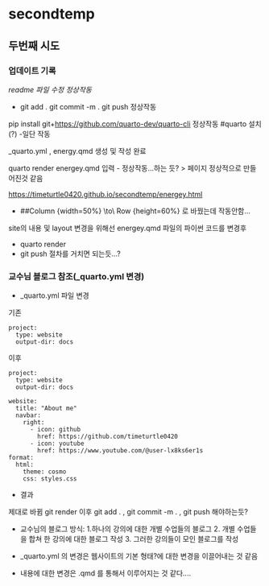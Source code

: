 # secondtemp

## 두번째 시도 

### 업데이트 기록

*readme 파일 수정 정상작동*

* git add . git commit -m . git push 정상작동 

pip install git+https://github.com/quarto-dev/quarto-cli 정상작동 #quarto 설치(?) -일단 작동

_quarto.yml , energy.qmd 생성 및 작성 완료

quarto render energey.qmd  입력 - 정상작동...하는 듯? > 페이지 정상적으로 만들어진것 같음 

https://timeturtle0420.github.io/secondtemp/energey.html

* ##Column {width=50%} \to\ Row {height=60%} 로 바꿨는데 작동안함...

site의 내용 및 layout 변경을 위해선 energey.qmd 파일의 파이썬 코드를 변경후 
* quarto render 
* git push 
절차를 거치면 되는듯...?

### 교수님 블로그 참조(_quarto.yml 변경)
- _quarto.yml 파일 변경

기존
``` 
project:
  type: website
  output-dir: docs

```

이후
```
project:
  type: website
  output-dir: docs

website:
  title: "About me"
  navbar:
    right:
      - icon: github
        href: https://github.com/timeturtle0420
      - icon: youtube
        href: https://www.youtube.com/@user-lx8ks6er1s
format:
  html:
    theme: cosmo
    css: styles.css
```
- 결과 

제대로 바뀜 git render 이후 git add . , git commit -m . , git push 해야하는듯?

- 교수님의 블로그 방식: 1.하나의 강의에 대한 개별 수업들의 블로그 2. 개별 수업들을 합쳐 한 강의에 대한 블로그 작성 3. 그러한 강의들이 모인 블로그를 작성

- _quarto.yml 의 변경은 웹사이트의 기본 형태?에 대한 변경을 이끌어내는 것 같음
- 내용에 대한 변경은 .qmd 를 통해서 이루어지는 것 같다....